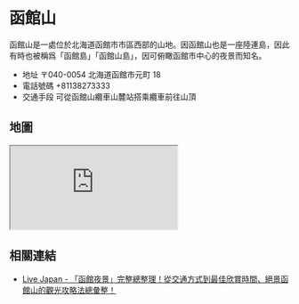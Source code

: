 # 函館山

函館山是一處位於北海道函館市市區西部的山地。因函館山也是一座陸連島，因此有時也被稱爲「函館島」「函館山島」，因可俯瞰函館市中心的夜景而知名。

- 地址 〒040-0054 北海道函館市元町 18
- 電話號碼 +81138273333
- 交通手段 可從函館山纜車山麓站搭乘纜車前往山頂

## 地圖

<iframe src="https://www.google.com/maps/embed?pb=!1m18!1m12!1m3!1d2976.191299799503!2d140.70040556295257!3d41.759533141462654!2m3!1f0!2f0!3f0!3m2!1i1024!2i768!4f13.1!3m3!1m2!1s0x5f9ef300c13a69eb%3A0x11144f41f41bbdac!2z5Ye96aSo5bGx!5e0!3m2!1sen!2stw!4v1690555920544!5m2!1sen!2stw" allowfullscreen="" loading="lazy" referrerpolicy="no-referrer-when-downgrade"></iframe>

## 相關連結

- [Live Japan - 「函館夜景」完整總整理！從交通方式到最佳欣賞時間、絕景函館山的觀光攻略法總彙整！](https://livejapan.com/zh-tw/in-hokkaido/in-pref-hokkaido/in-hakodate/article-a1000001/)
